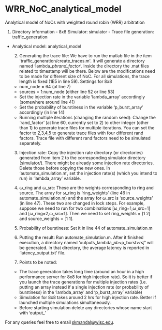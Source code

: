 # WRR_NoC_analytical_model
Analytical model of NoCs with weighted round robin (WRR) arbitration

  1. Directory information
	- 8x8 Simulator: simulator
	- Trace file generation: traffic_generation
  - Analytical model: analytical_model

	2. Generating the trace file: We have to run the matlab file in the item 'traffic_generation/create_traces.m'. It will generate a directory named ‘lambda_<injection rate>_pb_<probability of burst>_rand_factor_<factor>’. Inside the directory the .mat files related to timestamp will be there. Below are the modifications need to be made for different size of NoC. For all simulations, the trace length is fixed (1E5 in line 59).
	Settings for 8x8
	- num_node = 64 (at line 7)
	- sources = 1:num_node (either line 52 or line 53)
	- Set the injection rate in the variable ‘lambda_array’ accordingly (somewhere around line 41)
	- Set the probability of burstiness in the variable ‘p_burst_array’ accordingly (in line 14)
	- Running multiple iterations (changing the random seed): Change the ‘rand_factor’ (at line 60, currently set to 2) to other integer (other than 1) to generate trace files for multiple iterations. You can set the factor to 2,3,4,5 to generate trace files with four different rand factors. Trace file with different rand factors need to be simulated separately.

	3. Injection rate: Copy the injection rate directory (or directories) generated from item 2 to the corresponding simulator directory (simulator/). There might be already some injection rate directories. Delete those before copying the new ones. In ‘automate_simulation.m’, set the injection rate(s) (which you intend to run) in ‘lambda_array’ variable.

	4. ω_ring and ω_src: These are the weights corresponding to ring and source. The array for ω_ring is ‘ring_weights’ (line 46 in automate_simulation.m) and the array for ω_src is ‘source_weights’ (in line 47). These two are changed in lock steps. For example, suppose we need to run for two combinations [ω_ring=1,ω_src=1] and  [ω_ring=2,ω_src=1]. Then we need to set ring_weights = [1 2] and source_weights = [1 1]. 

	5. Probability of burstiness: Set it in line 44 of automate_simulation.m

	6. Putting the result: Run automate_simulation.m. After it finished execution, a directory named ‘outputs_lambda_<injection rate>_pb_<p_burst>_r_<ring weight>_s_<source weight>_f_<rand factor>’ will be generated. In that directory, the average latency is reported in ‘latency_output.txt’ file.

	7. Points to be noted: 
	- The trace generation takes long time (around an hour in a high performance server for 8x8 for high injection rate). So it is better if you launch the trace generations for multiple injection rates (i.e. putting an array instead if a single injection rate (or probability of burstiness) in the ‘lambda_array’ and ‘p_burst_array’ variable)
	- Simulation for 8x8 takes around 2 hrs for high injection rate. Better if launched multiple simulations simultaneously.
	- Before starting simulation delete any directories whose name start with ‘output_’
  
For any queries feel free to email skmandal@wisc.edu.

